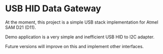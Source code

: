 # USB HID Data Gateway

At the moment, this project is a simple USB stack implementation for Atmel SAM D21 (D11).

Demo application is a very simple and inefficient USB HID to I2C adapter.

Future versions will improve on this and implement other interfaces.

